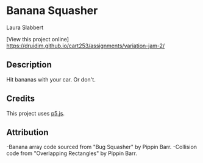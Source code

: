 # Banana Squasher

Laura Slabbert

[View this project online] https://druidim.github.io/cart253/assignments/variation-jam-2/

## Description

Hit bananas with your car. Or don't.

## Credits

This project uses [p5.js](https://p5js.org).

## Attribution

-Banana array code sourced from "Bug Squasher" by Pippin Barr.
-Collision code from "Overlapping Rectangles" by Pippin Barr.

